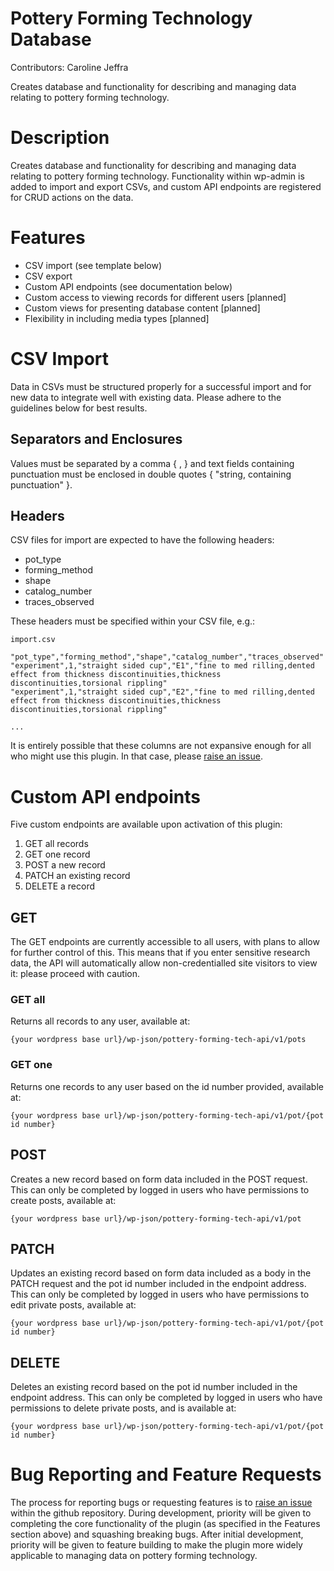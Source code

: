 # Pottery Forming Technology Database #
Contributors: Caroline Jeffra

Creates database and functionality for describing and managing data relating to pottery forming technology.

# Description #
Creates database and functionality for describing and managing data relating to pottery forming technology. Functionality within wp-admin is added to import and export CSVs, and custom API endpoints are registered for CRUD actions on the data.

# Features #
* CSV import (see template below)
* CSV export
* Custom API endpoints (see documentation below)
* Custom access to viewing records for different users [planned]
* Custom views for presenting database content [planned]
* Flexibility in including media types [planned]

# CSV Import #
Data in CSVs must be structured properly for a successful import and for new data to integrate well with existing data. Please adhere to the guidelines below for best results.

## Separators and Enclosures
Values must be separated by a comma { , } and text fields containing punctuation must be enclosed in double quotes { "string, containing punctuation" }.

## Headers
CSV files for import are expected to have the following headers:
- pot_type
- forming_method
- shape
- catalog_number
- traces_observed

These headers must be specified within your CSV file, e.g.:

```
import.csv

"pot_type","forming_method","shape","catalog_number","traces_observed"
"experiment",1,"straight sided cup","E1","fine to med rilling,dented effect from thickness discontinuities,thickness discontinuities,torsional rippling"
"experiment",1,"straight sided cup","E2","fine to med rilling,dented effect from thickness discontinuities,thickness discontinuities,torsional rippling"

...
```

It is entirely possible that these columns are not expansive enough for all who might use this plugin. In that case, please [raise an issue](https://github.com/caroline-jeffra/pottery-forming-tech-db-plugin/issues).

# Custom API endpoints
Five custom endpoints are available upon activation of this plugin:
1. GET all records
2. GET one record
3. POST a new record
4. PATCH an existing record
5. DELETE a record

## GET
The GET endpoints are currently accessible to all users, with plans to allow for further control of this. This means that if you enter sensitive research data, the API will automatically allow non-credentialled site visitors to view it: please proceed with caution.

### GET all
Returns all records to any user, available at:

`{your wordpress base url}/wp-json/pottery-forming-tech-api/v1/pots`

### GET one
Returns one records to any user based on the id number provided, available at:

`{your wordpress base url}/wp-json/pottery-forming-tech-api/v1/pot/{pot id number}`

## POST
Creates a new record based on form data included in the POST request. This can only be completed by logged in users who have permissions to create posts, available at:

`{your wordpress base url}/wp-json/pottery-forming-tech-api/v1/pot`

## PATCH
Updates an existing record based on form data included as a body in the PATCH request and the pot id number included in the endpoint address. This can only be completed by logged in users who have permissions to edit private posts, available at:

`{your wordpress base url}/wp-json/pottery-forming-tech-api/v1/pot/{pot id number}`

## DELETE
Deletes an existing record based on the pot id number included in the endpoint address. This can only be completed by logged in users who have permissions to delete private posts, and is available at:

`{your wordpress base url}/wp-json/pottery-forming-tech-api/v1/pot/{pot id number}`

# Bug Reporting and Feature Requests
The process for reporting bugs or requesting features is to [raise an issue](https://github.com/caroline-jeffra/pottery-forming-tech-db-plugin/issues) within the github repository. During development, priority will be given to completing the core functionality of the plugin (as specified in the Features section above) and squashing breaking bugs. After initial development, priority will be given to feature building to make the plugin more widely applicable to managing data on pottery forming technology.
